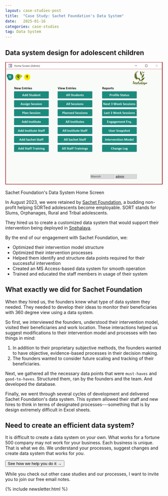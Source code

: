 ```yaml
---
layout: case-studies-post
title:  "Case Study: Sachet Foundation's Data System"
date:   2025-01-16
categories: case-studies
tag: Data System
---
```

## Data system design for adolescent children

<div class="image-container-caption">
  <img src="/assets/sachet_homescreen.png" alt="Sachet Foundation Data System Home Screen">
  <p>Sachet Foundation's Data System Home Screen</p>
</div>

In August 2023, we were retained by [Sachet Foundation](https://www.linkedin.com/company/sachetfoundation), a budding non-profit helping SORTed adolescents become employable. SORT stands for Slums, Orphanages, Rural and Tribal adolescents.

They hired us to create a customized data system that would support their intervention being deployed in [Snehalaya](https://www.snehalaya.org/about).

By the end of our engagement with Sachet Foundation, we:
- Optimized their intervention model structure
- Optimized their intervention processes
- Helped them identify and structure data points required for their successful intervention
- Created an MS Access-based data system for smooth operation
- Trained and educated the staff members in usage of their system

## What exactly we did for Sachet Foundation

When they hired us, the founders knew what type of data system they needed. They needed to develop their ideas to monitor their beneficiaries with 360 degree view using a data system.

So first, we interviewed the founders, understood their intervention model, visited their beneficiaries and work location. These interactions helped us suggest modifications to their intervention model and processes with two things in mind:
1. In addition to their proprietary subjective methods, the founders wanted to have objective, evidence-based processes in their decision making.
2. The founders wanted to consider future scaling and tracking of their beneficiaries.

Next, we gathered all the necessary data points that were `must-haves` and `good-to-haves`. Structured them, ran by the founders and the team. And developed the database.

Finally, we went through several cycles of development and delivered Sachet Foundation's data system. This system allowed their staff and new hires to think in terms of designated processes---something that is by design extremely difficult in Excel sheets.

## Need to create an efficient data system?
It is difficult to create a data system on your own. What works for a fortune 500 company may not work for your business. Each business is unique.
That is what we do. We understand your processes, suggest changes and create data system that works for *you*.

<div class="flex justify-center mt-2 mb-2">
<button class="button h3" onclick="window.location.href='/data-system-design-process/'"> See how we help you do it → </button>
</div>

While you check out other case studies and our processes, I want to invite you to join our free email notes.

{% include newsletter.html %}
